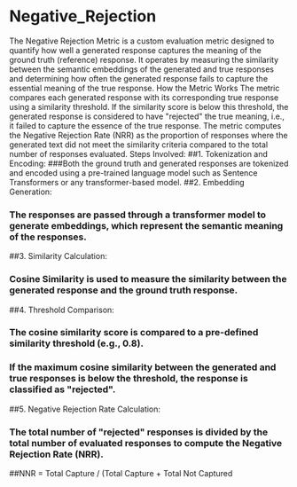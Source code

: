 # Negative_Rejection

The Negative Rejection Metric is a custom evaluation metric designed to quantify how well a generated response captures the meaning of the ground truth (reference) response. It operates by measuring the similarity between the semantic embeddings of the generated and true responses and determining how often the generated response fails to capture the essential meaning of the true response.
How the Metric Works
The metric compares each generated response with its corresponding true response using a similarity threshold. If the similarity score is below this threshold, the generated response is considered to have "rejected" the true meaning, i.e., it failed to capture the essence of the true response.
The metric computes the Negative Rejection Rate (NRR) as the proportion of responses where the generated text did not meet the similarity criteria compared to the total number of responses evaluated.
Steps Involved:
##1.	Tokenization and Encoding:
###Both the ground truth and generated responses are tokenized and encoded using a pre-trained language model such as Sentence Transformers or any transformer-based model.
##2.	Embedding Generation:
###	The responses are passed through a transformer model to generate embeddings, which represent the semantic meaning of the responses.
##3.	Similarity Calculation:
###	Cosine Similarity is used to measure the similarity between the generated response and the ground truth response.
##4.	Threshold Comparison:
###	The cosine similarity score is compared to a pre-defined similarity threshold (e.g., 0.8).
###	If the maximum cosine similarity between the generated and true responses is below the threshold, the response is classified as "rejected".
##5.	Negative Rejection Rate Calculation:
###	The total number of "rejected" responses is divided by the total number of evaluated responses to compute the Negative Rejection Rate (NRR).
##NNR = Total Capture / (Total Capture + Total Not Captured
